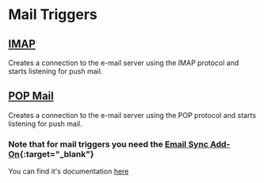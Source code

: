 # Mail Triggers

## [IMAP](/add-ons/email-sync/triggers/imap.html)

Creates a connection to the e-mail server using the IMAP protocol and starts listening for push mail.

## [POP Mail](/add-ons/email-sync/triggers/pop-mail.html)

Creates a connection to the e-mail server using the POP protocol and starts listening for push mail.

### Note that for mail triggers you need the [Email Sync Add-On](https://www.dnnsharp.com/dnn/integrations/email-sync){:target="_blank"}

You can find it's documentation [here](/add-ons/email-sync/index.html)